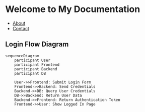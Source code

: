 # Welcome to My Documentation

- [About](/about/)
- [Contact](/contact/)

## Login Flow Diagram

```mermaid
sequenceDiagram
    participant User
    participant Frontend
    participant Backend
    participant DB

    User->>Frontend: Submit Login Form
    Frontend->>Backend: Send Credentials
    Backend->>DB: Query User Credentials
    DB->>Backend: Return User Data
    Backend->>Frontend: Return Authentication Token
    Frontend->>User: Show Logged In Page
